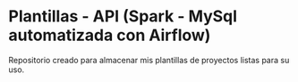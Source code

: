 # Plantillas - API (Spark - MySql automatizada con Airflow)

Repositorio creado para almacenar mis plantillas de proyectos listas para su uso.
